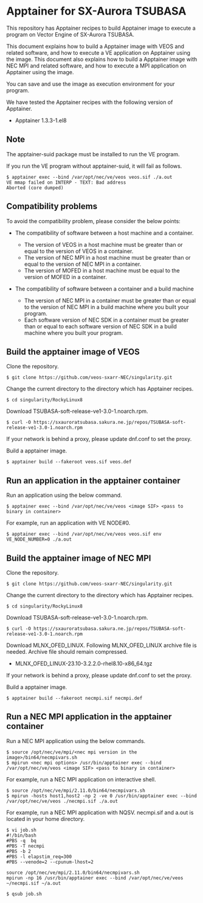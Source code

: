 # Apptainer for SX-Aurora TSUBASA

This repository has Apptainer recipes to build Apptainer image to execute a program on Vector Engine of SX-Aurora TSUBASA.

This document explains how to build a Apptainer image with VEOS and related software, and how to execute a VE application on Apptainer using the image.
This document also explains how to build a Apptainer image with NEC MPI and related software, and how to execute a MPI application on Apptainer using the image.

You can save and use the image as execution environment for your program.

We have tested the Apptainer recipes with the following version of Apptainer.

* Apptainer 1.3.3-1.el8

## Note

The apptainer-suid package must be installed to run the VE program.

If you run the VE program without apptainer-suid, it will fail as follows.

~~~
$ apptainer exec --bind /var/opt/nec/ve/veos veos.sif ./a.out
VE mmap failed on INTERP - TEXT: Bad address
Aborted (core dumped)
~~~

## Compatibility problems

To avoid the compatibility problem, please consider the below points:

* The compatibility of software between a host machine and a container.
  * The version of VEOS in a host machine must be greater than or equal to the version of VEOS in a container.
  * The version of NEC MPI in a host machine must be greater than or equal to the version of NEC MPI in a container.
  * The version of MOFED in a host machine must be equal to the version of MOFED in a container.

* The compatibility of software between a container and a build machine
  * The version of NEC MPI in a container must be greater than or equal to the version of NEC MPI in a build machine where you built your program.
  * Each software version of NEC SDK in a container must be greater than or equal to each software version of NEC SDK in a build machine where you built your program.


## Build the apptainer image of VEOS

Clone the repository.

~~~
$ git clone https://github.com/veos-sxarr-NEC/singularity.git
~~~

Change the current directory to the directory which has Apptainer recipes.
~~~
$ cd singularity/RockyLinux8
~~~

Download TSUBASA-soft-release-ve1-3.0-1.noarch.rpm.


~~~
$ curl -O https://sxauroratsubasa.sakura.ne.jp/repos/TSUBASA-soft-release-ve1-3.0-1.noarch.rpm
~~~

If your network is behind a proxy, please update dnf.conf to set the proxy.

Build a apptainer image.

~~~
$ apptainer build --fakeroot veos.sif veos.def
~~~

## Run an application in the apptainer container

Run an application using the below command.

~~~
$ apptainer exec --bind /var/opt/nec/ve/veos <image SIF> <pass to binary in container>
~~~

For example, run an application with VE NODE#0.
~~~
$ apptainer exec --bind /var/opt/nec/ve/veos veos.sif env VE_NODE_NUMBER=0 ./a.out
~~~

## Build the apptainer image of NEC MPI

Clone the repository.

~~~
$ git clone https://github.com/veos-sxarr-NEC/singularity.git
~~~

Change the current directory to the directory which has Apptainer recipes.
~~~
$ cd singularity/RockyLinux8
~~~

Download TSUBASA-soft-release-ve1-3.0-1.noarch.rpm.


~~~
$ curl -O https://sxauroratsubasa.sakura.ne.jp/repos/TSUBASA-soft-release-ve1-3.0-1.noarch.rpm
~~~

Download MLNX_OFED_LINUX.
Following MLNX_OFED_LINUX archive file is needed.
Archive file should remain compressed.

   - MLNX_OFED_LINUX-23.10-3.2.2.0-rhel8.10-x86_64.tgz

If your network is behind a proxy, please update dnf.conf to set the proxy.

Build a apptainer image.

~~~
$ apptainer build --fakeroot necmpi.sif necmpi.def
~~~

## Run a NEC MPI application in the apptainer container

Run a NEC MPI application using the below commands.

~~~
$ source /opt/nec/ve/mpi/<nec mpi version in the image>/bin64/necmpivars.sh
$ mpirun <nec mpi options> /usr/bin/apptainer exec --bind /var/opt/nec/ve/veos <image SIF> <pass to binary in container>
~~~

For example, run a NEC MPI application on interactive shell.
~~~
$ source /opt/nec/ve/mpi/2.11.0/bin64/necmpivars.sh
$ mpirun -hosts host1,host2 -np 2 -ve 0 /usr/bin/apptainer exec --bind /var/opt/nec/ve/veos ./necmpi.sif ./a.out
~~~

For example, run a NEC MPI application with NQSV.
necmpi.sif and a.out is located in your home directory.
~~~
$ vi job.sh
#!/bin/bash
#PBS -q  bq
#PBS -T necmpi
#PBS -b 2
#PBS -l elapstim_req=300
#PBS --venode=2 --cpunum-lhost=2

source /opt/nec/ve/mpi/2.11.0/bin64/necmpivars.sh
mpirun -np 16 /usr/bin/apptainer exec --bind /var/opt/nec/ve/veos ~/necmpi.sif ~/a.out

$ qsub job.sh
~~~
